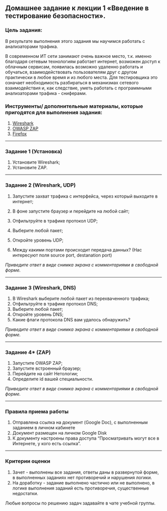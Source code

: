 ## Домашнее задание к лекции 1 «Введение в тестирование безопасности».

### 

### Цель задания:

В результате выполнения этого задания мы научимся работать с анализаторами трафика.

В современном ИТ сети занимают очень важное место, т.к. именно благодаря сетевым технологиям работает интернет, возможен доступ к облачным сервисам, появилась возможно удаленно работать и обучаться, взаимодействовать пользователям друг с другом практически в любое время и из любого места. Для тестировщика это означает необходимость разбираться в механизмах сетевого взаимодействия и, как следствие, уметь работать с программными анализаторами трафика - сниферами.



### Инструменты/ дополнительные материалы, которые пригодятся для выполнения задания:

1. [Wireshark](https://www.wireshark.org/download.html)
2. [OWASP ZAP](https://www.zaproxy.org/download/)
3. [Firefox](https://www.mozilla.org/ru/firefox/new/)

------

### 

### Задание 1 (Установка)

1. Установите Wireshark;
2. Установите ZAP.

------

### 

### Задание 2 (Wireshark, UDP)

1. Запустите захват трафика с интерфейса, через который выходите в интернет;

2. В фоне запустите браузер и перейдите на любой сайт;

3. Отфильтруйте в трафике протокол UDP;

4. Выберите любой пакет;

5. Откройте уровень UDP;

6. Между какими портами происходит передача данных? (Нас интересуют поля sourсe port, destanation port)

   

*Приведите ответ в виде снимка экрана с комментариями в свободной форме.*

------

### 

### Задание 3 (Wireshark, DNS)

1. В Wireshark выберите любой пакет из перехваченного трафика;
2. Отфильтруйте в трафике протокол DNS;
3. Выберите любой пакет;
4. Откройте уровень DNS;
5. Какие флаги протокола DNS вам удалось обнаружить?



*Приведите ответ в виде снимка экрана с комментариями в свободной форме.*

------

### Задание 4* (ZAP)

1. Запустите OWASP ZAP;
2. Запустите встроенный браузер;
3. Перейдите на сайт Нетологии;
4. Определите id вашей специальности.



*Приведите ответ в виде снимка экрана с комментариями в свободной форме.*

------



### Правила приема работы

1. Отправлена ссылка на документ (Google Doc), с выполненным заданием в личном кабинете
2. Документ размещен на личном Google Disk
3. К документу настроены права доступа “Просматривать могут все в Интернете, у кого есть ссылка”.

------

### 

### Критерии оценки

1. Зачет - выполнены все задания, ответы даны в развернутой форме, в выполненных заданиях нет противоречий и нарушения логики.
2. На доработку - задание выполнено частично или не выполнено, в логике выполнения заданий есть противоречия, существенные недостатки.

Любые вопросы по решению задач задавайте в чате учебной группы.
